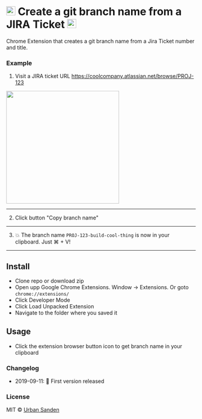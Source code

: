 <h1>
<img src="https://cdn.svgporn.com/logos/git-icon.svg" width="24">
Create a git branch name from a JIRA Ticket
<img src="https://cdn.svgporn.com/logos/jira.svg" width="24">
</h1>

Chrome Extension that creates a git branch name from a Jira Ticket number and title.

### Example

1. Visit a JIRA ticket URL https://coolcompany.atlassian.net/browse/PROJ-123

<img width="300" src="https://res.cloudinary.com/urre/image/upload/v1623141482/screenshots/mrzdmwz0fcfm74ua5xbj.png">

***

2. Click button "Copy branch name"


***

3. 💥 The branch name `PROJ-123-build-cool-thing` is now in your clipboard. Just ⌘ + V!

---

## Install

+ Clone repo or download zip
+ Open upp Google Chrome Extensions. Window → Extensions. Or goto `chrome://extensions/`
+ Click Developer Mode
+ Click Load Unpacked Extension
+ Navigate to the folder where you saved it

## Usage
+ Click the extension browser button icon to get branch name in your clipboard

### Changelog
+ 2019-09-11: 🎉 First version released

### License

MIT © [Urban Sanden](https://twitter.com/urre)

